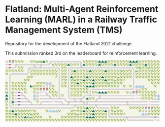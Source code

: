 # Flatland: Multi-Agent Reinforcement Learning (MARL) in a Railway Traffic Management System (TMS)

Repository for the development of the Flatland 2021 challenge.

This submission ranked 3rd on the leaderboard for reinforcement learning.

 ![](traingif.gif)
